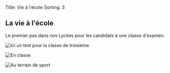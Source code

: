 Title: Vie à l'école
Sorting: 3

La vie à l'école
----------------

Le premier pas dans nos Lycées pour les candidats à une classe d'examen.

![Ici un test pour la classe de troisième][1]

![En classe][2]

![Au terrain de sport][3]


  [1]: http://farm8.staticflickr.com/7083/6964880580_8a740d8170_z.jpg
  [2]: http://farm8.staticflickr.com/7192/6964884100_c8b6b1fdee_z.jpg
  [3]: http://farm9.staticflickr.com/8147/6964886402_31bd0dddf1_z.jpg
